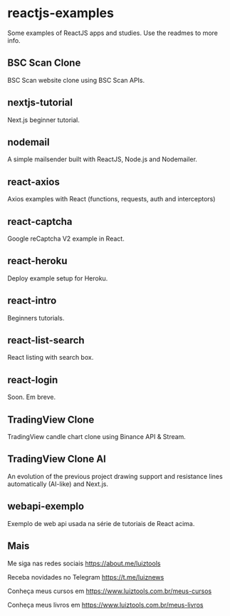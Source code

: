# reactjs-examples
Some examples of ReactJS apps and studies. Use the readmes to more info.

## BSC Scan Clone
BSC Scan website clone using BSC Scan APIs.

## nextjs-tutorial
Next.js beginner tutorial.

## nodemail
A simple mailsender built with ReactJS, Node.js and Nodemailer.

## react-axios
Axios examples with React (functions, requests, auth and interceptors)

## react-captcha
Google reCaptcha V2 example in React.

## react-heroku
Deploy example setup for Heroku.

## react-intro
Beginners tutorials.

## react-list-search
React listing with search box.

## react-login
Soon. Em breve.

## TradingView Clone
TradingView candle chart clone using Binance API & Stream.

## TradingView Clone AI
An evolution of the previous project drawing support and resistance lines automatically (AI-like) and Next.js.

## webapi-exemplo
Exemplo de web api usada na série de tutoriais de React acima.

## Mais

Me siga nas redes sociais https://about.me/luiztools

Receba novidades no Telegram https://t.me/luiznews

Conheça meus cursos em https://www.luiztools.com.br/meus-cursos

Conheça meus livros em https://www.luiztools.com.br/meus-livros
